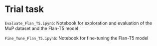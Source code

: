 # Trial task

`Evaluate_Flan_T5.ipynb`: Notebook for exploration and evaluation of the MuP dataset and the Flan-T5 model

`Fine_Tune_Flan_T5.ipynb`: Notebook for fine-tuning the Flan-T5 model
